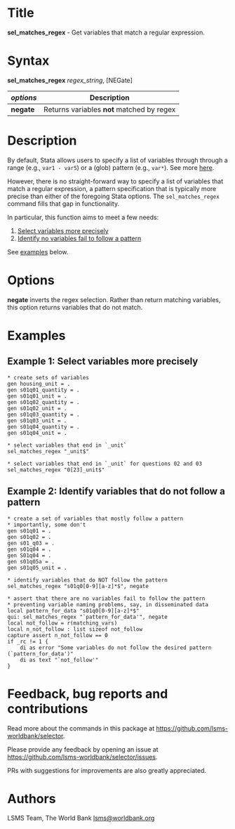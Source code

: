 # Title

__sel_matches_regex__ - Get variables that match a regular expression.

# Syntax

__sel_matches_regex__ _regex_string_, [NEGate]

| _options_ | Description |
|-----------|-------------|
| __**neg**ate__   | Returns variables **not** matched by regex  |

# Description

By default, Stata allows users to specify a list of variables through through a range (e.g., `var1 - var5`) or a (glob) pattern (e.g., `var*`). See more [here](https://www.stata.com/manuals/u11.pdf#u11.4varnameandvarlists). 

However, there is no straight-forward way to specify a list of variables that match a regular expression, a pattern specification that is typically more precise than either of the foregoing Stata options. The `sel_matches_regex` command fills that gap in functionality.

In particular, this function aims to meet a few needs:

1. [Select variables more precisely](#example-1-select-variables-more-precisely)
1. [Identify no variables fail to follow a pattern](#example-2-identify-variables-that-do-not-follow-a-pattern)

See [examples](#examples) below.

# Options

__**neg**ate__ inverts the regex selection. Rather than return matching variables, this option returns variables that do not match.

# Examples
<!-- A couple of examples to help the user get started and a short explanation of each of them. -->

## Example 1: Select variables more precisely

```
* create sets of variables
gen housing_unit = .
gen s01q01_quantity = .
gen s01q01_unit = .
gen s01q02_quantity = .
gen s01q02_unit = .
gen s01q03_quantity = .
gen s01q03_unit = .
gen s01q04_quantity = .
gen s01q04_unit = .

* select variables that end in `_unit`
sel_matches_regex "_unit$"

* select variables that end in `_unit` for questions 02 and 03
sel_matches_regex "0[23]_unit$"
```

## Example 2: Identify variables that do not follow a pattern

```
* create a set of variables that mostly follow a pattern
* importantly, some don't
gen s01q01 = .
gen s01q02 = .
gen s01_q03 = .
gen s01q04 = .
gen S01q04 = .
gen s01q05a = .
gen s01q05_unit = .

* identify variables that do NOT follow the pattern
sel_matches_regex "s01q0[0-9][a-z]*$", negate

* assert that there are no variables fail to follow the pattern
* preventing variable naming problems, say, in disseminated data
local pattern_for_data "s01q0[0-9][a-z]*$"
qui: sel_matches_regex "`pattern_for_data'", negate
local not_follow = r(matching_vars)
local n_not_follow : list sizeof not_follow
capture assert n_not_follow == 0
if _rc != 1 {
    di as error "Some variables do not follow the desired pattern (`pattern_for_data')"
    di as text "`not_follow'"
}
```

# Feedback, bug reports and contributions

Read more about the commands in this package at https://github.com/lsms-worldbank/selector.

Please provide any feedback by opening an issue at https://github.com/lsms-worldbank/selector/issues.

PRs with suggestions for improvements are also greatly appreciated.

# Authors

LSMS Team, The World Bank lsms@worldbank.org
